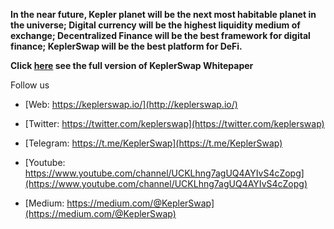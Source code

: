 **In the near future,
Kepler planet will be the next most habitable planet in the universe;
Digital currency will be the highest liquidity medium of exchange;
Decentralized Finance will be the best framework for digital finance;
KeplerSwap will be the best platform for DeFi.**
 
 **Click [here](https://github.com/keplerswap/KeplerSwap-Core/blob/master/KeplerSwap-%20White%20Paper%20V1.0.pdf) see the full version of KeplerSwap Whitepaper**
  
  Follow us

  - [Web: https://keplerswap.io/](http://keplerswap.io/)

  - [Twitter: https://twitter.com/keplerswap](https://twitter.com/keplerswap)

  - [Telegram: https://t.me/KeplerSwap](https://t.me/KeplerSwap)

  - [Youtube: https://www.youtube.com/channel/UCKLhng7agUQ4AYIvS4cZopg](https://www.youtube.com/channel/UCKLhng7agUQ4AYIvS4cZopg) 


  - [Medium: https://medium.com/@KeplerSwap](https://medium.com/@KeplerSwap)
